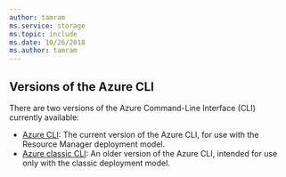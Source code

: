 ```yaml
---
author: tamram
ms.service: storage
ms.topic: include
ms.date: 10/26/2018
ms.author: tamram
---
```

## Versions of the Azure CLI

There are two versions of the Azure Command-Line Interface (CLI) currently available:

* [Azure CLI](../articles/storage/common/storage-azure-cli.md): The current version of the Azure CLI, for use with the Resource Manager deployment model.
* [Azure classic CLI](../articles/storage/common/storage-azure-cli-nodejs.md): An older version of the Azure CLI, intended for use only with the classic deployment model.
